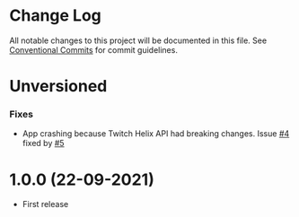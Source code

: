 # Change Log

All notable changes to this project will be documented in this file.
See [Conventional Commits](https://conventionalcommits.org) for commit guidelines.

# Unversioned

### Fixes

-   App crashing because Twitch Helix API had breaking changes. Issue [#4](https://github.com/twesterapp/twester/issues/4) fixed by [#5](https://github.com/twesterapp/twester/pull/5)

# 1.0.0 (22-09-2021)

-   First release
